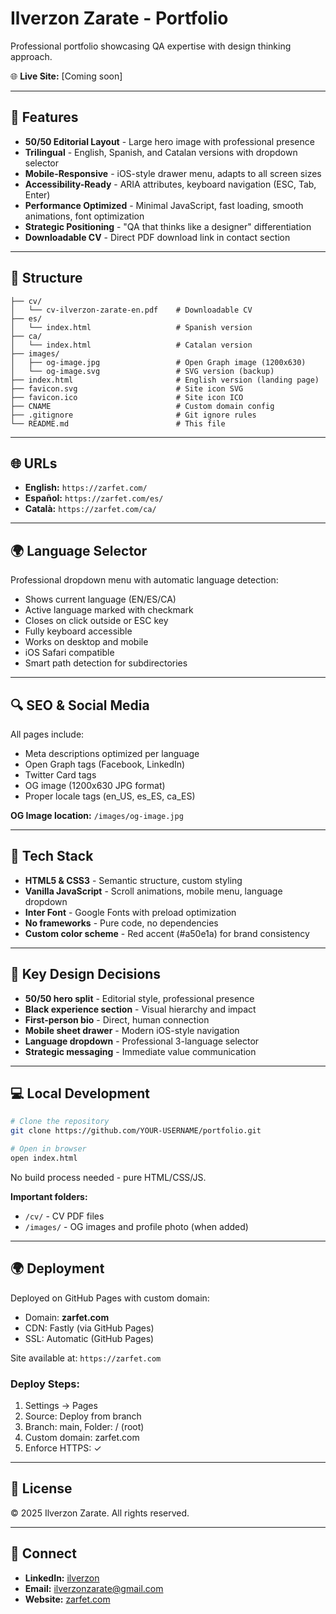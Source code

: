# Ilverzon Zarate - Portfolio

Professional portfolio showcasing QA expertise with design thinking approach.

🌐 **Live Site:** [Coming soon]

---

## 🌟 Features

- **50/50 Editorial Layout** - Large hero image with professional presence
- **Trilingual** - English, Spanish, and Catalan versions with dropdown selector
- **Mobile-Responsive** - iOS-style drawer menu, adapts to all screen sizes
- **Accessibility-Ready** - ARIA attributes, keyboard navigation (ESC, Tab, Enter)
- **Performance Optimized** - Minimal JavaScript, fast loading, smooth animations, font optimization
- **Strategic Positioning** - "QA that thinks like a designer" differentiation
- **Downloadable CV** - Direct PDF download link in contact section

---

## 📁 Structure

```
├── cv/
│   └── cv-ilverzon-zarate-en.pdf    # Downloadable CV
├── es/
│   └── index.html                   # Spanish version
├── ca/
│   └── index.html                   # Catalan version
├── images/
│   ├── og-image.jpg                 # Open Graph image (1200x630)
│   └── og-image.svg                 # SVG version (backup)
├── index.html                       # English version (landing page)
├── favicon.svg                      # Site icon SVG
├── favicon.ico                      # Site icon ICO
├── CNAME                            # Custom domain config
├── .gitignore                       # Git ignore rules
└── README.md                        # This file
```

---

## 🌐 URLs

- **English:** `https://zarfet.com/`
- **Español:** `https://zarfet.com/es/`
- **Català:** `https://zarfet.com/ca/`

---

## 🌍 Language Selector

Professional dropdown menu with automatic language detection:
- Shows current language (EN/ES/CA)
- Active language marked with checkmark
- Closes on click outside or ESC key
- Fully keyboard accessible
- Works on desktop and mobile
- iOS Safari compatible
- Smart path detection for subdirectories

---

## 🔍 SEO & Social Media

All pages include:
- Meta descriptions optimized per language
- Open Graph tags (Facebook, LinkedIn)
- Twitter Card tags
- OG image (1200x630 JPG format)
- Proper locale tags (en_US, es_ES, ca_ES)

**OG Image location:** `/images/og-image.jpg`

---

## 🚀 Tech Stack

- **HTML5 & CSS3** - Semantic structure, custom styling
- **Vanilla JavaScript** - Scroll animations, mobile menu, language dropdown
- **Inter Font** - Google Fonts with preload optimization
- **No frameworks** - Pure code, no dependencies
- **Custom color scheme** - Red accent (#a50e1a) for brand consistency

---

## 🎨 Key Design Decisions

- **50/50 hero split** - Editorial style, professional presence
- **Black experience section** - Visual hierarchy and impact
- **First-person bio** - Direct, human connection
- **Mobile sheet drawer** - Modern iOS-style navigation
- **Language dropdown** - Professional 3-language selector
- **Strategic messaging** - Immediate value communication

---

## 💻 Local Development

```bash
# Clone the repository
git clone https://github.com/YOUR-USERNAME/portfolio.git

# Open in browser
open index.html
```

No build process needed - pure HTML/CSS/JS.

**Important folders:**
- `/cv/` - CV PDF files
- `/images/` - OG images and profile photo (when added)

---

## 🌍 Deployment

Deployed on GitHub Pages with custom domain:
- Domain: **zarfet.com**
- CDN: Fastly (via GitHub Pages)
- SSL: Automatic (GitHub Pages)

Site available at: `https://zarfet.com`

### Deploy Steps:
1. Settings → Pages
2. Source: Deploy from branch
3. Branch: main, Folder: / (root)
4. Custom domain: zarfet.com
5. Enforce HTTPS: ✓

---

## 📄 License

© 2025 Ilverzon Zarate. All rights reserved.

---

## 🔗 Connect

- **LinkedIn:** [ilverzon](https://www.linkedin.com/in/ilverzon)
- **Email:** ilverzonzarate@gmail.com
- **Website:** [zarfet.com](https://zarfet.com)
